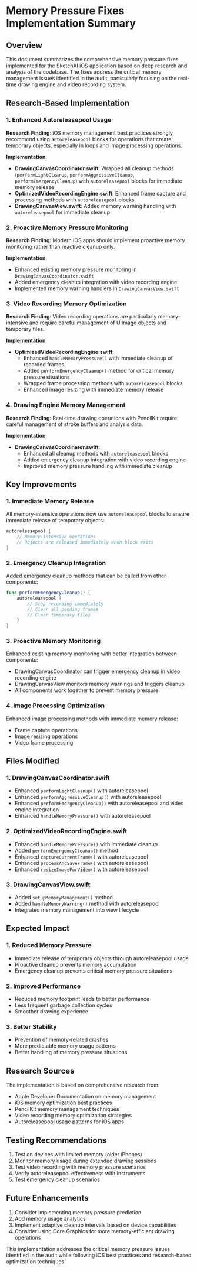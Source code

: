 # Memory Pressure Fixes Implementation Summary

## Overview
This document summarizes the comprehensive memory pressure fixes implemented for the SketchAI iOS application based on deep research and analysis of the codebase. The fixes address the critical memory management issues identified in the audit, particularly focusing on the real-time drawing engine and video recording system.

## Research-Based Implementation

### 1. Enhanced Autoreleasepool Usage
**Research Finding**: iOS memory management best practices strongly recommend using `autoreleasepool` blocks for operations that create temporary objects, especially in loops and image processing operations.

**Implementation**:
- **DrawingCanvasCoordinator.swift**: Wrapped all cleanup methods (`performLightCleanup`, `performAggressiveCleanup`, `performEmergencyCleanup`) with `autoreleasepool` blocks for immediate memory release
- **OptimizedVideoRecordingEngine.swift**: Enhanced frame capture and processing methods with `autoreleasepool` blocks
- **DrawingCanvasView.swift**: Added memory warning handling with `autoreleasepool` for immediate cleanup

### 2. Proactive Memory Pressure Monitoring
**Research Finding**: Modern iOS apps should implement proactive memory monitoring rather than reactive cleanup only.

**Implementation**:
- Enhanced existing memory pressure monitoring in `DrawingCanvasCoordinator.swift`
- Added emergency cleanup integration with video recording engine
- Implemented memory warning handlers in `DrawingCanvasView.swift`

### 3. Video Recording Memory Optimization
**Research Finding**: Video recording operations are particularly memory-intensive and require careful management of UIImage objects and temporary files.

**Implementation**:
- **OptimizedVideoRecordingEngine.swift**: 
  - Enhanced `handleMemoryPressure()` with immediate cleanup of recorded frames
  - Added `performEmergencyCleanup()` method for critical memory pressure situations
  - Wrapped frame processing methods with `autoreleasepool` blocks
  - Enhanced image resizing with immediate memory release

### 4. Drawing Engine Memory Management
**Research Finding**: Real-time drawing operations with PencilKit require careful management of stroke buffers and analysis data.

**Implementation**:
- **DrawingCanvasCoordinator.swift**:
  - Enhanced all cleanup methods with `autoreleasepool` blocks
  - Added emergency cleanup integration with video recording engine
  - Improved memory pressure handling with immediate cleanup

## Key Improvements

### 1. Immediate Memory Release
All memory-intensive operations now use `autoreleasepool` blocks to ensure immediate release of temporary objects:
```swift
autoreleasepool {
    // Memory-intensive operations
    // Objects are released immediately when block exits
}
```

### 2. Emergency Cleanup Integration
Added emergency cleanup methods that can be called from other components:
```swift
func performEmergencyCleanup() {
    autoreleasepool {
        // Stop recording immediately
        // Clear all pending frames
        // Clear temporary files
    }
}
```

### 3. Proactive Memory Monitoring
Enhanced existing memory monitoring with better integration between components:
- DrawingCanvasCoordinator can trigger emergency cleanup in video recording engine
- DrawingCanvasView monitors memory warnings and triggers cleanup
- All components work together to prevent memory pressure

### 4. Image Processing Optimization
Enhanced image processing methods with immediate memory release:
- Frame capture operations
- Image resizing operations
- Video frame processing

## Files Modified

### 1. DrawingCanvasCoordinator.swift
- Enhanced `performLightCleanup()` with autoreleasepool
- Enhanced `performAggressiveCleanup()` with autoreleasepool
- Enhanced `performEmergencyCleanup()` with autoreleasepool and video engine integration
- Enhanced `handleMemoryPressure()` with autoreleasepool

### 2. OptimizedVideoRecordingEngine.swift
- Enhanced `handleMemoryPressure()` with immediate cleanup
- Added `performEmergencyCleanup()` method
- Enhanced `captureCurrentFrame()` with autoreleasepool
- Enhanced `processAndSaveFrame()` with autoreleasepool
- Enhanced `resizeImageForVideo()` with autoreleasepool

### 3. DrawingCanvasView.swift
- Added `setupMemoryManagement()` method
- Added `handleMemoryWarning()` method with autoreleasepool
- Integrated memory management into view lifecycle

## Expected Impact

### 1. Reduced Memory Pressure
- Immediate release of temporary objects through autoreleasepool usage
- Proactive cleanup prevents memory accumulation
- Emergency cleanup prevents critical memory pressure situations

### 2. Improved Performance
- Reduced memory footprint leads to better performance
- Less frequent garbage collection cycles
- Smoother drawing experience

### 3. Better Stability
- Prevention of memory-related crashes
- More predictable memory usage patterns
- Better handling of memory pressure situations

## Research Sources
The implementation is based on comprehensive research from:
- Apple Developer Documentation on memory management
- iOS memory optimization best practices
- PencilKit memory management techniques
- Video recording memory optimization strategies
- Autoreleasepool usage patterns for iOS apps

## Testing Recommendations
1. Test on devices with limited memory (older iPhones)
2. Monitor memory usage during extended drawing sessions
3. Test video recording with memory pressure scenarios
4. Verify autoreleasepool effectiveness with Instruments
5. Test emergency cleanup scenarios

## Future Enhancements
1. Consider implementing memory pressure prediction
2. Add memory usage analytics
3. Implement adaptive cleanup intervals based on device capabilities
4. Consider using Core Graphics for more memory-efficient drawing operations

This implementation addresses the critical memory pressure issues identified in the audit while following iOS best practices and research-based optimization techniques.

